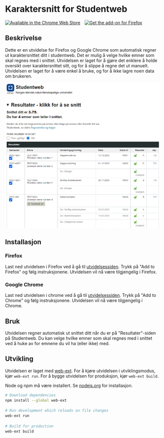 # Karaktersnitt for Studentweb

<a href="https://chromewebstore.google.com/detail/karaktersnitt-for-student/cnfbclbahglengpahopaafpoffahojhd"><img src="https://storage.googleapis.com/web-dev-uploads/image/WlD8wC6g8khYWPJUsQceQkhXSlv1/iNEddTyWiMfLSwFD6qGq.png" style='height: 60px; margin-right: 10px;' alt="Avaliable in the Chrome Web Store" /></a>
<a href="https://addons.mozilla.org/addon/karaktersnitt-for-studentweb"><img src='https://blog.mozilla.org/addons/files/2015/11/get-the-addon.png' alt='Get the add-on for Firefox' style='height: 60px;' /></a>

## Beskrivelse

Dette er en utvidelse for Firefox og Google Chrome som automatisk regner ut karaktersnittet ditt i studentweb. Det er mulig å velge hvilke emner som skal regnes med i snittet. Utvidelsen er laget for å gjøre det enklere å holde oversikt over karaktersnittet sitt, og for å slippe å regne det ut manuelt. Utvidelsen er laget for å være enkel å bruke, og for å ikke lagre noen data om brukeren.

![Eksempel karakterer](assets/image.png)

## Installasjon

### Firefox

Last ned utvidelsen i Firefox ved å gå til [utvidelsessiden](https://addons.mozilla.org/addon/karaktersnitt-for-studentweb/). Trykk på "Add to Firefox" og følg instruksjonene. Utvidelsen vil nå være tilgjengelig i Firefox.

### Google Chrome

Last ned utvidelsen i chrome ved å gå til [utvidelsessiden](https://chromewebstore.google.com/detail/karaktersnitt-for-student/cnfbclbahglengpahopaafpoffahojhd). Trykk på "Add to Chrome" og følg instruksjonene. Utvidelsen vil nå være tilgjengelig i Chrome.

## Bruk

Utvidelsen regner automatisk ut snittet ditt når du er på "Resultater"-siden på Studentweb. Du kan velge hvilke emner som skal regnes med i snittet ved å huke av for emnene du vil ha (eller ikke) med.

## Utvikling

Utvidelsen er laget med [web-ext](https://developer.mozilla.org/en-US/docs/Mozilla/Add-ons/WebExtensions/Getting_started_with_web-ext). For å kjøre utvidelsen i utviklingsmodus, kjør `web-ext run`. For å bygge utvidelsen for produksjon, kjør `web-ext build`.

Node og npm må være installert. Se [nodejs.org](https://nodejs.org/en/download) for installasjon.

```sh
# Download dependencies
npm install --global web-ext

# Run development which reloads on file changes
web-ext run

# Build for production
web-ext build
```
